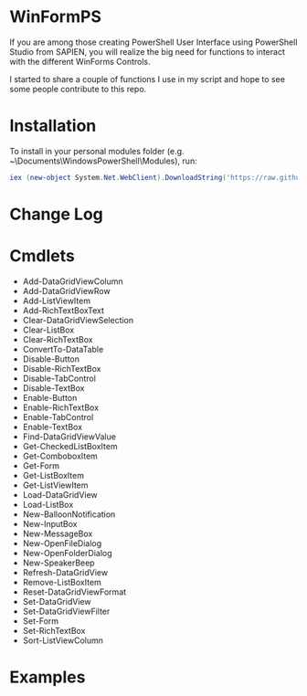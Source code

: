# WinFormPS

If you are among those creating PowerShell User Interface using PowerShell Studio from SAPIEN, you will realize the big need for functions to interact with the different WinForms Controls.

I started to share a couple of functions I use in my script and hope to see some people contribute to this repo.

# Installation
To install in your personal modules folder (e.g. ~\Documents\WindowsPowerShell\Modules), run:

```powershell
iex (new-object System.Net.WebClient).DownloadString('https://raw.githubusercontent.com/lazywinadmin/WinFormPS/master/install.ps1')
```
# Change Log

# Cmdlets

* Add-DataGridViewColumn
* Add-DataGridViewRow
* Add-ListViewItem
* Add-RichTextBoxText
* Clear-DataGridViewSelection
* Clear-ListBox
* Clear-RichTextBox
* ConvertTo-DataTable
* Disable-Button
* Disable-RichTextBox
* Disable-TabControl
* Disable-TextBox
* Enable-Button
* Enable-RichTextBox
* Enable-TabControl
* Enable-TextBox
* Find-DataGridViewValue
* Get-CheckedListBoxItem
* Get-ComboboxItem
* Get-Form
* Get-ListBoxItem
* Get-ListViewItem
* Load-DataGridView
* Load-ListBox
* New-BalloonNotification
* New-InputBox
* New-MessageBox
* New-OpenFileDialog
* New-OpenFolderDialog
* New-SpeakerBeep
* Refresh-DataGridView
* Remove-ListBoxItem
* Reset-DataGridViewFormat
* Set-DataGridView
* Set-DataGridViewFilter
* Set-Form
* Set-RichTextBox
* Sort-ListViewColumn

# Examples


